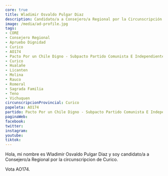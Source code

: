 ```yaml
---
core: true
title: Wladimir Osvaldo Pulgar Diaz
description: Candidato/a a Consejero/a Regional por la Circunscripción de Curico
image: /media/ad-profile.jpg
tags:
- CORE
- Consejero Regional
- Apruebo Dignidad
- Curico
- AO174
- Pacto Por un Chile Digno - Subpacto Partido Comunista E Independientes - Partido Comunista De Chile
- Curico
- Hualañe
- Licanten
- Molina
- Rauco
- Romeral
- Sagrada Familia
- Teno
- Vichuquen
circunscripcionProvincial: Curico
papeleta: AO174
partido: Pacto Por un Chile Digno - Subpacto Partido Comunista E Independientes - Partido Comunista De Chile
paginaWeb:
facebook:
twitter:
instagram:
youtube:
tiktok:
---
```

Hola, mi nombre es Wladimir Osvaldo Pulgar Diaz y soy candidato/a a Consejero/a Regional por la circunscripcion de Curico.

Vota AO174.